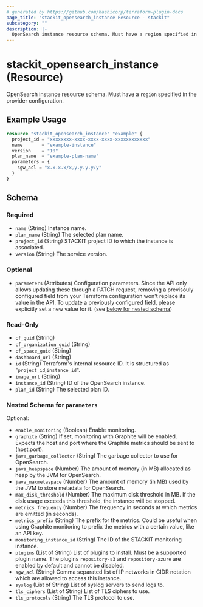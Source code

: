```yaml
---
# generated by https://github.com/hashicorp/terraform-plugin-docs
page_title: "stackit_opensearch_instance Resource - stackit"
subcategory: ""
description: |-
  OpenSearch instance resource schema. Must have a region specified in the provider configuration.
---
```


# stackit_opensearch_instance (Resource)

OpenSearch instance resource schema. Must have a `region` specified in the provider configuration.

## Example Usage

```terraform
resource "stackit_opensearch_instance" "example" {
  project_id = "xxxxxxxx-xxxx-xxxx-xxxx-xxxxxxxxxxxx"
  name       = "example-instance"
  version    = "10"
  plan_name  = "example-plan-name"
  parameters = {
    sgw_acl = "x.x.x.x/x,y.y.y.y/y"
  }
}
```

<!-- schema generated by tfplugindocs -->
## Schema

### Required

- `name` (String) Instance name.
- `plan_name` (String) The selected plan name.
- `project_id` (String) STACKIT project ID to which the instance is associated.
- `version` (String) The service version.

### Optional

- `parameters` (Attributes) Configuration parameters. Since the API only allows updating these through a PATCH request, removing a previsouly configured field from your Terraform configuration won't replace its value in the API. To update a previously configured field, please explicitly set a new value for it. (see [below for nested schema](#nestedatt--parameters))

### Read-Only

- `cf_guid` (String)
- `cf_organization_guid` (String)
- `cf_space_guid` (String)
- `dashboard_url` (String)
- `id` (String) Terraform's internal resource ID. It is structured as "`project_id`,`instance_id`".
- `image_url` (String)
- `instance_id` (String) ID of the OpenSearch instance.
- `plan_id` (String) The selected plan ID.

<a id="nestedatt--parameters"></a>
### Nested Schema for `parameters`

Optional:

- `enable_monitoring` (Boolean) Enable monitoring.
- `graphite` (String) If set, monitoring with Graphite will be enabled. Expects the host and port where the Graphite metrics should be sent to (host:port).
- `java_garbage_collector` (String) The garbage collector to use for OpenSearch.
- `java_heapspace` (Number) The amount of memory (in MB) allocated as heap by the JVM for OpenSearch.
- `java_maxmetaspace` (Number) The amount of memory (in MB) used by the JVM to store metadata for OpenSearch.
- `max_disk_threshold` (Number) The maximum disk threshold in MB. If the disk usage exceeds this threshold, the instance will be stopped.
- `metrics_frequency` (Number) The frequency in seconds at which metrics are emitted (in seconds).
- `metrics_prefix` (String) The prefix for the metrics. Could be useful when using Graphite monitoring to prefix the metrics with a certain value, like an API key.
- `monitoring_instance_id` (String) The ID of the STACKIT monitoring instance.
- `plugins` (List of String) List of plugins to install. Must be a supported plugin name. The plugins `repository-s3` and `repository-azure` are enabled by default and cannot be disabled.
- `sgw_acl` (String) Comma separated list of IP networks in CIDR notation which are allowed to access this instance.
- `syslog` (List of String) List of syslog servers to send logs to.
- `tls_ciphers` (List of String) List of TLS ciphers to use.
- `tls_protocols` (String) The TLS protocol to use.
